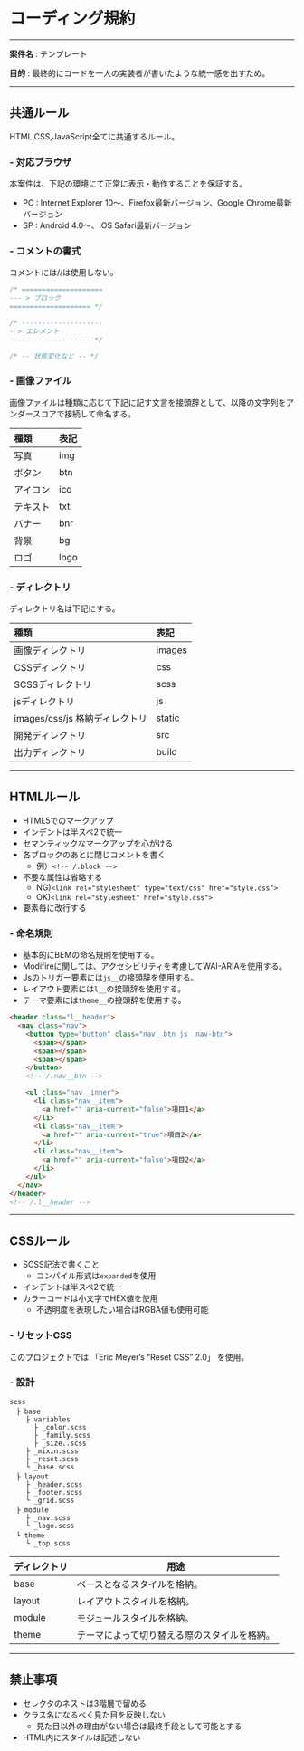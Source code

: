 # コーディング規約

---

**案件名** : テンプレート

**目的** : 最終的にコードを一人の実装者が書いたような統一感を出すため。

---

## 共通ルール

HTML,CSS,JavaScript全てに共通するルール。

### - 対応ブラウザ

本案件は、下記の環境にて正常に表示・動作することを保証する。

- PC : Internet Explorer 10〜、Firefox最新バージョン、Google Chrome最新バージョン
- SP : Android 4.0〜、iOS Safari最新バージョン

### - コメントの書式

コメントには//は使用しない。

```CSS
/* ====================
--- > ブロック
==================== */

/* --------------------
- > エレメント
-------------------- */

/* -- 状態変化など -- */
```

### - 画像ファイル

画像ファイルは種類に応じて下記に記す文言を接頭辞として、以降の文字列をアンダースコアで接続して命名する。

| 種類| 表記 |
|:---|:---|
| 写真 | img |
| ボタン | btn |
| アイコン | ico |
| テキスト | txt |
| バナー | bnr |
| 背景 | bg |
| ロゴ | logo |

### - ディレクトリ

ディレクトリ名は下記にする。

| 種類| 表記 |
|:---|:---|
| 画像ディレクトリ | images |
| CSSディレクトリ | css |
| SCSSディレクトリ | scss |
| jsディレクトリ | js |
| images/css/js 格納ディレクトリ | static |
| 開発ディレクトリ | src |
| 出力ディレクトリ | build |

---

## HTMLルール

- HTML5でのマークアップ
- インデントは半スペ2で統一
- セマンティックなマークアップを心がける
- 各ブロックのあとに閉じコメントを書く
  - 例）`<!-- /.block -->`
- 不要な属性は省略する
  - NG)`<link rel="stylesheet" type="text/css" href="style.css">`
  - OK)`<link rel="stylesheet" href="style.css">`
- 要素毎に改行する

### - 命名規則

- 基本的にBEMの命名規則を使用する。
- Modifireに関しては、アクセシビリティを考慮してWAI-ARIAを使用する。
- Jsのトリガー要素には`js__`の接頭辞を使用する。
- レイアウト要素には`l__`の接頭辞を使用する。
- テーマ要素には`theme__`の接頭辞を使用する。

```HTML
<header class="l__header">
  <nav class="nav">
    <button type="button" class="nav__btn js__nav-btn">
      <span></span>
      <span></span>
      <span></span>
    </button>
    <!-- /.nav__btn -->

    <ul class="nav__inner">
      <li class="nav__item">
        <a href="" aria-current="false">項目1</a>
      </li>
      <li class="nav__item">
        <a href="" aria-current="true">項目2</a>
      </li>
      <li class="nav__item">
        <a href="" aria-current="false">項目2</a>
      </li>
    </ul>
  </nav>
</header>
<!-- /.l__header -->
```
---

## CSSルール

- SCSS記法で書くこと
  - コンパイル形式は`expanded`を使用
- インデントは半スペ2で統一
- カラーコードは小文字でHEX値を使用
  - 不透明度を表現したい場合はRGBA値も使用可能

### - リセットCSS

このプロジェクトでは 「Eric Meyer’s “Reset CSS” 2.0」 を使用。

### - 設計

```
scss
　├ base
    ├ variables
      ├ _color.scss
      ├ _family.scss
      ├ _size..scss
    ├ _mixin.scss
    ├ _reset.scss
    └ _base.scss
　├ layout
    ├ _header.scss
    ├ _footer.scss
    └ _grid.scss
　├ module
    ├ _nav.scss
    └ _logo.scss
　└ theme
    └ _top.scss
```

ディレクトリ | 用途
---------- | ---------------------------------- |
base       | ベースとなるスタイルを格納。
layout     | レイアウトスタイルを格納。
module     | モジュールスタイルを格納。
theme      | テーマによって切り替える際のスタイルを格納。

---

## 禁止事項

- セレクタのネストは3階層で留める
- クラス名になるべく見た目を反映しない
  - 見た目以外の理由がない場合は最終手段として可能とする
- HTML内にスタイルは記述しない
